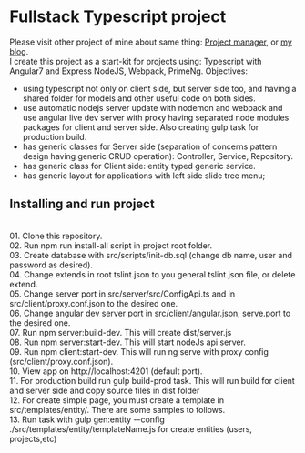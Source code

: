 # Fullstack Typescript project
Please visit other project of mine about same thing: <a href='https://github.com/bogdanim36/project-manager'>Project manager</a>, or <a href='https://ionescu.io/blog'>my blog</a>.
<br>I create this project as a start-kit for projects using: Typescript with Angular7 and Express NodeJS, Webpack, PrimeNg.
Objectives:
 - using typescript not only on client side, but server side too, and having a shared folder for models and other useful code on both sides.
 - use automatic nodejs server update with nodemon and webpack and use angular live dev server with proxy having separated node modules packages for client and server side. Also creating gulp task for production build.
 - has generic classes for Server side (separation of concerns pattern design having generic CRUD operation): Controller, Service, Repository.
 - has generic class for Client side: entity typed generic service. 
 - has generic layout for applications with left side slide tree menu;
 
<h2>Installing and run project</h2>
<br>  01. Clone this repository.
<br>  02. Run npm run install-all script in project root folder.
<br>  03. Create database with src/scripts/init-db.sql (change db name, user and password as desired).
<br>  04. Change extends in root tslint.json to you general tslint.json file, or delete extend.
<br>  05. Change server port in src/server/src/ConfigApi.ts and in src/client/proxy.conf.json to the desired one.
<br>  06. Change angular dev server port in src/client/angular.json, serve.port to the desired one.
<br>  07. Run npm server:build-dev. This will create dist/server.js
<br>  08. Run npm server:start-dev. This will start nodeJs api server.
<br>  09. Run npm client:start-dev. This will run ng serve with proxy config (src/client/proxy.conf.json).
<br>  10. View app on http://localhost:4201 (default port).
<br>  11. For production build run gulp build-prod task. This will run build for client and server side and copy source files in dist folder
<br>  12. For create simple page, you must create a template in src/templates/entity/. There are some samples to follows.
<br>  13. Run task with gulp gen:entity --config ./src/templates/entity/templateName.js for create entities (users, projects,etc)


